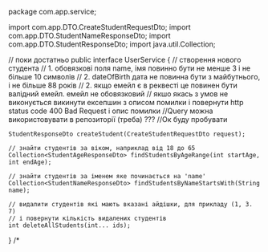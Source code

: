 package com.app.service;

import com.app.DTO.CreateStudentRequestDto;
import com.app.DTO.StudentNameResponseDto;
import com.app.DTO.StudentResponseDto;
import java.util.Collection;

// поки достатньо
public interface UserService {
// створення нового студента
// 1. обовязкові поля name, імя повинно бути не менше 3 і не більше 10 символів
// 2. dateOfBirth дата не повинна бути з майбутнього, і не більше 88 років
// 2. якщо емейл є в реквесті це повинен бути валідний емейл. емейл не обовязковий
// якшо якась з умов не виконується викинути ексепшин з описом помилки і повернути http status code 400 Bad Request і опис помилки
//Query можна використовувати в репозиторії (треба) ???
//Ок буду пробувати


    StudentResponseDto createStudent(CreateStudentRequestDto request);

    // знайти студентів за віком, наприклад від 18 до 65
    Collection<StudentAgeResponseDto> findStudentsByAgeRange(int startAge, int endAge);

    // знайти студентів за іменем яке починається на 'name'
    Collection<StudentNameResponseDto> findStudentsByNameStartsWith(String name);

    // видалити студентів які мають вказані айдішки, для прикладу (1, 3. 7)
    // і повернути кількість видалених студентів
    int deleteAllStudents(int... ids);
}
/*







